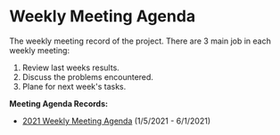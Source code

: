 # Weekly Meeting Agenda
The weekly meeting record of the project. 
There are 3 main job in each weekly meeting: 
1. Review last weeks results. 
2. Discuss the problems encountered.
3. Plane for next week's tasks.


**Meeting Agenda Records:**
* [2021 Weekly Meeting Agenda](https://github.com/camdeno/F16Capstone/blob/main/Meeting%20Agenda/Capstone%20Weekly%20Meeting%20Agenda.pdf) (1/5/2021 - 6/1/2021)
